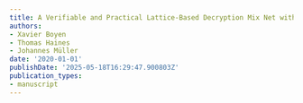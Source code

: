 ```yaml
---
title: A Verifiable and Practical Lattice-Based Decryption Mix Net with External Auditing
authors:
- Xavier Boyen
- Thomas Haines
- Johannes Müller
date: '2020-01-01'
publishDate: '2025-05-18T16:29:47.900803Z'
publication_types:
- manuscript
---
```

